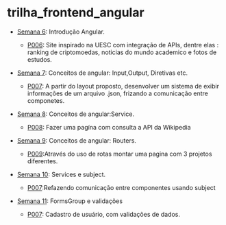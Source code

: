 # trilha_frontend_angular

- [Semana 6](./semana6): Introdução Angular.
    - [P006](https://beatriz-ux.github.io/trilha_frontend_angular/semana6/P006/dist/p006/browser): Site inspirado na UESC com integração de APIs, dentre elas : ranking de criptomoedas, noticias do mundo academico e fotos de estudos.

- [Semana 7](./semana7): Conceitos de angular: Input,Output, Diretivas etc.
    - [P007](https://beatriz-ux.github.io/trilha_frontend_angular/semana7/P007/dist/p007/browser): A partir do layout proposto, desenvolver um sistema de exibir informações de um arquivo .json, frizando a comunicação entre componetes.

- [Semana 8](./semana8): Conceitos de angular:Service.
    - [P008](https://beatriz-ux.github.io/trilha_frontend_angular/semana8/P008/dist/p008/browser): Fazer uma pagína com consulta a API da Wikipedia
    
- [Semana 9](./semana8): Conceitos de angular: Routers.
    - [P009](https://beatriz-ux.github.io/trilha_frontend_angular/semana9/P009/dist/p009/browser):Através do uso de rotas montar uma pagina com 3 projetos diferentes.
- [Semana 10](./semana8): Services e subject.
    - [P007](https://beatriz-ux.github.io/trilha_frontend_angular/semana10/P007/dist/p007/browser):Refazendo comunicação entre componentes usando subject

- [Semana 11](./semana11): FormsGroup e validações
    - [P007](https://beatriz-ux.github.io/trilha_frontend_angular/semana11/P011/dist/p011/browser): Cadastro de usuário, com validações de dados.

